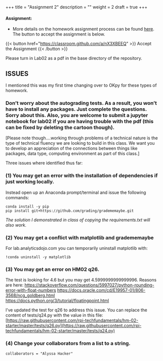 +++
title = "Assignment 2"
description = ""
weight = 2
draft = true
+++


#### Assignment:
- More details on the homework assignment process can be found [here](/mgmt6560-sp18/assignments/). The button to accept the assignment is below.

{{< button href="https://classroom.github.com/a/nX3XBEEQ" >}} Accept the Assignment {{< /button >}}

Please turn in Lab02 as a pdf in the base directory of the repository.


## ISSUES

I mentioned this was my first time changing over to OKpy for these types of homework.

### Don’t worry about the autograding tests.  As a result, you won’t have to install any packages.  Just complete the questions. Sorry about this.  Also, you are welcome to submit a jupyter notebook for lab02 if you are having trouble with the pdf (this can be fixed by deleting the cartoon though).

[Please note though….working through problems of a technical nature is the type of technical fluency we are looking to build in this class.  We want you to develop an appreciation of the connections between things like packages, data type, computing environment as part of this class.]

Three issues where identified thus far:

### (1) You may get an error with the installation of dependencies if just working locally.
Instead open up an Anaconda prompt/terminal and issue the following commands:
```
conda install -y pip
pip install git+https://github.com/grading/gradememaybe.git
```
*The solution I demonstrated in class of copying the requirements.txt will also work.*

### (2) You may get a conflict with matplotlib and gradememaybe

For lab.analyticsdojo.com you can temporarily uninstall matplotlib with:
```
!conda uninstall -y matplotlib
```

### (3) You may get an error on HM02 q26.

The test is looking for 4.6 but you may get 4.5999999999999996. Reasons are here:
https://stackoverflow.com/questions/5997027/python-rounding-error-with-float-numbers
https://docs.oracle.com/cd/E19957-01/806-3568/ncg_goldberg.html
https://docs.python.org/3/tutorial/floatingpoint.html

I've updated the test for q26 to address this issue. You can replace the content of tests/q24.py with the value in this file:
[https://raw.githubusercontent.com/rpi-techfundamentals/hm-02-starter/master/tests/q26.py](https://raw.githubusercontent.com/rpi-techfundamentals/hm-02-starter/master/tests/q24.py)

### (4) Change your collaborators from a list to a string.

```
collaborators = "Alyssa Hacker"
```
